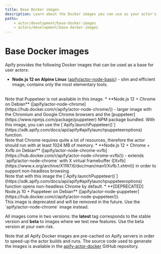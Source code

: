 ```yaml
---
title: Base Docker images
description: Learn about the Docker images you can use as your actor's base. Choose the correct base image for your actor's type and requirements.
paths:
    - actor/development/base-docker-images
    - actors/development/base-docker-images
---
```


# [](#base-docker-images) Base Docker images

Apify provides the following Docker images that can be used as a base for user actors:

* **Node.js 12 on Alpine Linux** ([apify/actor-node-basic](https://hub.docker.com/r/apify/actor-node-basic/)) - slim and efficient image, contains only the most elementary tools.
<br/>
Note that Puppeteer is not available in this image.
* **Node.js 12 + Chrome on Debian** ([apify/actor-node-chrome](https://hub.docker.com/r/apify/actor-node-chrome/)) - larger image with the Chromium and Google Chrome browsers and the
    [puppeteer](https://www.npmjs.com/package/puppeteer) NPM package bundled.
    With this image, you can use the [`Apify.launchPuppeteer()`](https://sdk.apify.com/docs/api/apify#apifylaunchpuppeteeroptions) function.
    <br/>
    Note that Chrome requires quite a lot of resources, therefore the actor should run with at least 1024 MB of memory.
* **Node.js 12 + Chrome + Xvfb on Debian** ([apify/actor-node-chrome-xvfb](https://hub.docker.com/r/apify/actor-node-chrome-xvfb/)) - extends `apify/actor-node-chrome` with X virtual framebuffer ([Xvfb](https://www.x.org/archive/X11R7.6/doc/man/man1/Xvfb.1.xhtml)) in order to support non-headless browsing.
    <br/>
    Note that with this image the [`Apify.launchPuppeteer()`](https://sdk.apify.com/docs/api/apify#apifylaunchpuppeteeroptions) function opens non-headless Chrome by default.
* **[DEPRECATED] Node.js 10 + Puppeteer on Debian** ([apify/actor-node-puppeteer](https://hub.docker.com/r/apify/actor-node-puppeteer/)).
<br/>
    This image is deprecated and will be removed in the future. Use the `apify/actor-node-chrome` image instead.

All images come in two versions: the **latest** tag corresponds to the stable version and **beta** to images where we test new features. Use the beta version at your own risk.

Note that all Apify Docker images are pre-cached on Apify servers in order to speed-up the actor builds and runs. The source code used to generate the images is available in the [apify-actor-docker](https://github.com/apifytech/apify-actor-docker) GitHub repository.
